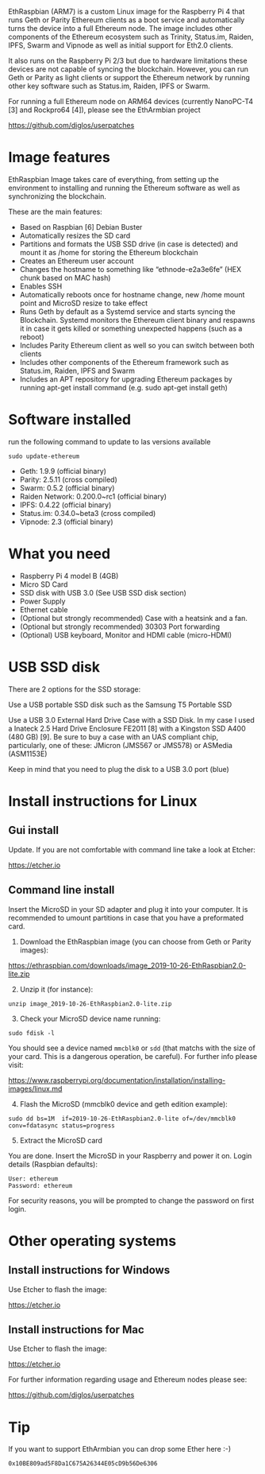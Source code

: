 EthRaspbian (ARM7) is a custom Linux image for the Raspberry Pi 4  that runs Geth or Parity Ethereum clients as a boot service and automatically turns the device into a full Ethereum node. The image includes other components of the Ethereum ecosystem such as Trinity, Status.im, Raiden, IPFS, Swarm and Vipnode as well as initial support for Eth2.0 clients.

It also runs on the Raspberry Pi 2/3 but due to hardware limitations these devices are not capable of syncing the blockchain. However, you can run Geth or Parity as light clients or support the Ethereum network by running other key software such as Status.im, Raiden, IPFS or Swarm.

For running a full Ethereum node on ARM64 devices (currently NanoPC-T4 [3] and Rockpro64 [4]), please see the EthArmbian project

https://github.com/diglos/userpatches

# Image features

EthRaspbian Image takes care of everything, from setting up the environment to installing and running the Ethereum software as well as synchronizing the blockchain.

These are the main features:

- Based on Raspbian [6] Debian Buster
- Automatically resizes the SD card
- Partitions and formats the USB SSD drive (in case is detected) and mount it as /home for storing the Ethereum blockchain
- Creates an Ethereum user account
- Changes the hostname to something like “ethnode-e2a3e6fe” (HEX chunk based on MAC hash)
- Enables SSH
- Automatically reboots once for hostname change, new /home mount point and MicroSD resize to take effect
- Runs Geth by default as a Systemd service and starts syncing the Blockchain. Systemd monitors the Ethereum client binary and respawns it in case it gets killed or something unexpected happens (such as a reboot)
- Includes Parity Ethereum client as well so you can switch between both clients
- Includes other components of the Ethereum framework such as Status.im, Raiden, IPFS and Swarm
- Includes an APT repository for upgrading Ethereum packages by running apt-get install command (e.g. sudo apt-get install geth)

# Software installed 

run the following command to update to las versions available

`sudo update-ethereum`

- Geth: 1.9.9 (official binary)
- Parity: 2.5.11 (cross compiled)
- Swarm: 0.5.2 (official binary)
- Raiden Network: 0.200.0~rc1 (official binary)
- IPFS: 0.4.22 (official binary)
- Status.im: 0.34.0~beta3 (cross compiled)
- Vipnode: 2.3 (official binary)

# What you need

- Raspberry Pi 4 model B (4GB)
- Micro SD Card
- SSD disk with USB 3.0 (See USB SSD disk section)
- Power Supply
- Ethernet cable
- (Optional but strongly recommended) Case with a heatsink and a fan.
- (Optional but strongly recommended) 30303 Port forwarding
- (Optional) USB keyboard, Monitor and HDMI cable (micro-HDMI)

# USB SSD disk

There are 2 options for the SSD storage:

Use a USB portable SSD disk such as the Samsung T5 Portable SSD

Use a USB 3.0 External Hard Drive Case with a SSD Disk. In my case I used a Inateck 2.5 Hard Drive Enclosure FE2011 [8] with a Kingston SSD A400 (480 GB) [9]. Be sure to buy a case with an UAS compliant chip, particularly, one of these: JMicron (JMS567 or JMS578) or ASMedia (ASM1153E)

Keep in mind that you need to plug the disk to a USB 3.0 port (blue)

# Install instructions for Linux

## Gui install 

Update. If you are not comfortable with command line take a look at Etcher:

https://etcher.io

## Command line install

Insert the MicroSD in your SD adapter and plug it into your computer. It is recommended to umount partitions in case that you have a preformated card.

1. Download the EthRaspbian image (you can choose from Geth or Parity images):

https://ethraspbian.com/downloads/image_2019-10-26-EthRaspbian2.0-lite.zip

2. Unzip it (for instance):

`unzip image_2019-10-26-EthRaspbian2.0-lite.zip`

3. Check your MicroSD device name running:

`sudo fdisk -l`

You should see a device named `mmcblk0` or `sdd` (that matchs with the size of your card. This is a dangerous operation, be careful). For further info please visit:

https://www.raspberrypi.org/documentation/installation/installing-images/linux.md

4. Flash the MicroSD (mmcblk0 device and geth edition example):

`sudo dd bs=1M  if=2019-10-26-EthRaspbian2.0-lite of=/dev/mmcblk0 conv=fdatasync status=progress`

5. Extract the MicroSD card

You are done. Insert the MicroSD in your Raspberry and power it on. Login details (Raspbian defaults):
```
User: ethereum
Password: ethereum
```
For security reasons, you will be prompted to change the password on first login.

# Other operating systems

## Install instructions for Windows

Use Etcher to flash the image:

https://etcher.io

## Install instructions for Mac

Use Etcher to flash the image:

https://etcher.io


For further information regarding usage and Ethereum nodes please see:

https://github.com/diglos/userpatches

# Tip

If you want to support EthArmbian you can drop some Ether here :-)

`0x10BE809ad5F8Da1C675A26344E05cD9b56De6306`
